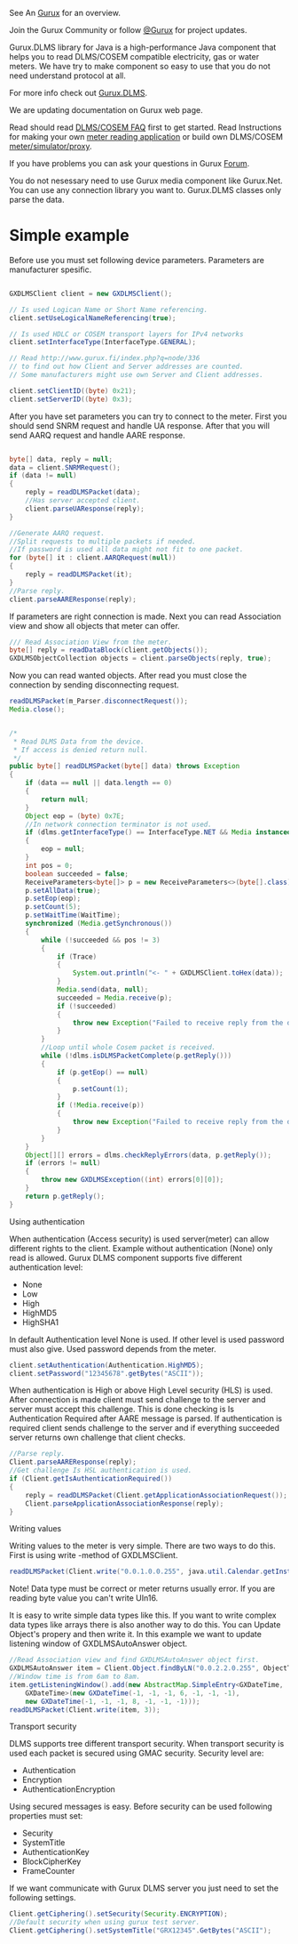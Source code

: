 See An [Gurux](http://www.gurux.org/ "Gurux") for an overview.

Join the Gurux Community or follow [@Gurux](https://twitter.com/guruxorg "@Gurux") for project updates.

Gurux.DLMS library for Java is a high-performance Java component that helps you to read DLMS/COSEM compatible electricity, gas or water meters. We have try to make component so easy to use that you do not need understand protocol at all.

For more info check out [Gurux.DLMS](http://www.gurux.fi/index.php?q=Gurux.DLMS "Gurux.DLMS").

We are updating documentation on Gurux web page. 

Read should read [DLMS/COSEM FAQ](http://www.gurux.org/index.php?q=DLMSCOSEMFAQ) first to get started. Read Instructions for making your own [meter reading application](http://www.gurux.org/index.php?q=DLMSIntro) or build own 
DLMS/COSEM [meter/simulator/proxy](http://www.gurux.org/index.php?q=OwnDLMSMeter).

If you have problems you can ask your questions in Gurux [Forum](http://www.gurux.org/forum).

You do not nesessary need to use Gurux media component like Gurux.Net. 
You can use any connection library you want to.
Gurux.DLMS classes only parse the data.


Simple example
=========================== 
Before use you must set following device parameters. 
Parameters are manufacturer spesific.


```Java

GXDLMSClient client = new GXDLMSClient();

// Is used Logican Name or Short Name referencing.
client.setUseLogicalNameReferencing(true);

// Is used HDLC or COSEM transport layers for IPv4 networks
client.setInterfaceType(InterfaceType.GENERAL);

// Read http://www.gurux.fi/index.php?q=node/336 
// to find out how Client and Server addresses are counted.
// Some manufacturers might use own Server and Client addresses.

client.setClientID((byte) 0x21);
client.setServerID((byte) 0x3);

```


After you have set parameters you can try to connect to the meter.
First you should send SNRM request and handle UA response.
After that you will send AARQ request and handle AARE response.


```Java

byte[] data, reply = null;
data = client.SNRMRequest();
if (data != null)
{
    reply = readDLMSPacket(data);
    //Has server accepted client.
    client.parseUAResponse(reply);
}

//Generate AARQ request.
//Split requests to multiple packets if needed. 
//If password is used all data might not fit to one packet.
for (byte[] it : client.AARQRequest(null))
{
    reply = readDLMSPacket(it);
}
//Parse reply.
client.parseAAREResponse(reply);

```

If parameters are right connection is made.
Next you can read Association view and show all objects that meter can offer.

```Java
/// Read Association View from the meter.
byte[] reply = readDataBlock(client.getObjects());
GXDLMSObjectCollection objects = client.parseObjects(reply, true);

```
Now you can read wanted objects. After read you must close the connection by sending
disconnecting request.

```Java
readDLMSPacket(m_Parser.disconnectRequest());
Media.close();

```

```Java

/*
 * Read DLMS Data from the device.
 * If access is denied return null.
 */
public byte[] readDLMSPacket(byte[] data) throws Exception
{
    if (data == null || data.length == 0)
    {
        return null;
    }
    Object eop = (byte) 0x7E;
    //In network connection terminator is not used.
    if (dlms.getInterfaceType() == InterfaceType.NET && Media instanceof GXNet)
    {
        eop = null;
    }
    int pos = 0;
    boolean succeeded = false;
    ReceiveParameters<byte[]> p = new ReceiveParameters<>(byte[].class);
    p.setAllData(true);
    p.setEop(eop);
    p.setCount(5);
    p.setWaitTime(WaitTime);        
    synchronized (Media.getSynchronous())
    {
        while (!succeeded && pos != 3)
        {
            if (Trace)
            {   
                System.out.println("<- " + GXDLMSClient.toHex(data));
            }
            Media.send(data, null);
            succeeded = Media.receive(p);
            if (!succeeded)
            {
                throw new Exception("Failed to receive reply from the device in given time.");
            }
        }
        //Loop until whole Cosem packet is received.                
        while (!dlms.isDLMSPacketComplete(p.getReply()))
        {
            if (p.getEop() == null)
            {
                p.setCount(1);
            }
            if (!Media.receive(p))
            {
                throw new Exception("Failed to receive reply from the device in given time.");
            }
        }
    }    
    Object[][] errors = dlms.checkReplyErrors(data, p.getReply());
    if (errors != null)
    {
        throw new GXDLMSException((int) errors[0][0]);
    }
    return p.getReply();       
}

```

Using authentication


When authentication (Access security) is used server(meter) can allow different rights to  the client.
Example without authentication (None) only read is allowed.
Gurux DLMS component supports five different authentication level:

+ None
+ Low
+ High
+ HighMD5
+ HighSHA1

In default Authentication level None is used. If other level is used password must also give.
Used password depends from the meter.

```Java
client.setAuthentication(Authentication.HighMD5);
client.setPassword("12345678".getBytes("ASCII"));
``` 

When authentication is High or above High Level security (HLS) is used.
After connection is made client must send challenge to the server and server must accept this challenge.
This is done checking is Is Authentication Required after AARE message is parsed.
If authentication is required client sends challenge to the server and if everything succeeded
server returns own challenge that client checks.

```Java
//Parse reply.
Client.parseAAREResponse(reply);
//Get challenge Is HSL authentication is used.
if (Client.getIsAuthenticationRequired())
{
    reply = readDLMSPacket(Client.getApplicationAssociationRequest());
    Client.parseApplicationAssociationResponse(reply);
}
``` 

Writing values

Writing values to the meter is very simple. There are two ways to do this. 
First is using write -method of GXDLMSClient.

```Java
readDLMSPacket(Client.write("0.0.1.0.0.255", java.util.Calendar.getInstance().getTime(), DataType.OctetString, ObjectType.CLOCK, 2));
``` 


Note!
 Data type must be correct or meter returns usually error.
 If you are reading byte value you can't write UIn16.

It is easy to write simple data types like this. If you want to write complex data types like arrays there
is also another way to do this. You can Update Object's propery and then write it.
In this example we want to update listening window of GXDLMSAutoAnswer object.

```Java
//Read Association view and find GXDLMSAutoAnswer object first.
GXDLMSAutoAnswer item = Client.Object.findByLN("0.0.2.2.0.255", ObjectType.AUTOANSWER);
//Window time is from 6am to 8am.
item.getListeningWindow().add(new AbstractMap.SimpleEntry<GXDateTime, 
    GXDateTime>(new GXDateTime(-1, -1, -1, 6, -1, -1, -1), 
    new GXDateTime(-1, -1, -1, 8, -1, -1, -1)));
readDLMSPacket(Client.write(item, 3));
``` 

Transport security

DLMS supports tree different transport security. When transport security is used each packet is secured using GMAC security. Security level are:
* Authentication
* Encryption
* AuthenticationEncryption

Using secured messages is easy. Before security can be used following properties must set:
* Security
* SystemTitle
* AuthenticationKey
* BlockCipherKey
* FrameCounter

If we want communicate with Gurux DLMS server you just need to set the following settings.


```Java
Client.getCiphering().setSecurity(Security.ENCRYPTION);
//Default security when using gurux test server.
Client.getCiphering().setSystemTitle("GRX12345".GetBytes("ASCII");

```
